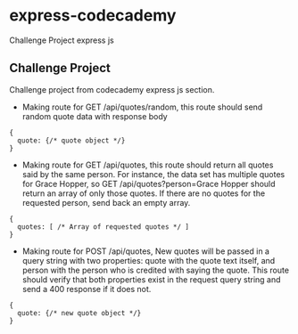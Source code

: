 # express-codecademy
Challenge Project express js

## Challenge Project
Challenge project from codecademy express js section.
- Making route for GET /api/quotes/random, this route should send random quote data with response body
```
{
  quote: {/* quote object */}
}
```
- Making route for GET /api/quotes, this route should return all quotes said by the same person. For instance, the data set has multiple quotes for Grace Hopper, so GET /api/quotes?person=Grace Hopper should return an array of only those quotes. If there are no quotes for the requested person, send back an empty array.
```
{
  quotes: [ /* Array of requested quotes */ ]
}
```
- Making route for  POST /api/quotes, New quotes will be passed in a query string with two properties: quote with the quote text itself, and person with the person who is credited with saying the quote. This route should verify that both properties exist in the request query string and send a 400 response if it does not.
```
{
  quote: {/* new quote object */}
}
```
